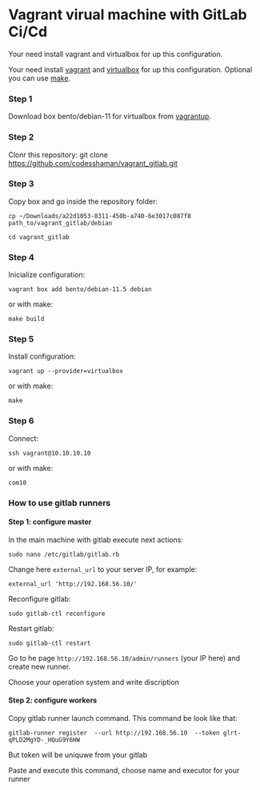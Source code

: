 # Vagrant virual machine with GitLab Ci/Cd

Your need install vagrant and virtualbox for up this configuration.

Your need install [vagrant](https://github.com/hashicorp/vagrant-installers/releases/tag/v2.3.4.dev%2Bmain "vagrant") and  [virtualbox](https://www.virtualbox.org/ "virtualbox") for up this configuration. Optional you can use [make](https://www.gnu.org/software/make/ "make").

### Step 1

Download box bento/debian-11 for virtualbox from [vagrantup](https://app.vagrantup.com/bento/boxes/debian-11.5 "vagrantup").

### Step 2

Clonr this repository: git clone https://github.com/codesshaman/vagrant_gitlab.git

### Step 3

Copy box and go inside the repository folder:

``cp ~/Downloads/a22d1053-8311-450b-a740-6e3017c087f8 path_to/vagrant_gitlab/debian``

``cd vagrant_gitlab``

### Step 4

Inicialize configuration:

``vagrant box add bento/debian-11.5 debian``

or with make:

``make build``

### Step 5

Install configuration:

``vagrant up --provider=virtualbox``

or with make:

``make``

### Step 6

Connect:

``ssh vagrant@10.10.10.10``

or with make:

``com10``


### How to use gitlab runners

#### Step 1: configure master

In the main machine with gitlab execute next actions:

``sudo nano /etc/gitlab/gitlab.rb``

Change here ``external_url`` to your server IP, for example:

``external_url 'http://192.168.56.10/'``

Reconfigure gitlab:

``sudo gitlab-ctl reconfigure``

Restart gitlab:

``sudo gitlab-ctl restart``

Go to he page ``http://192.168.56.10/admin/runners`` (your IP here) and create new runner.

Choose your operation system and write discription

#### Step 2: configure workers

Copy gitlab runner launch command. This command be look like that:

``gitlab-runner register  --url http://192.168.56.10  --token glrt-qPLD2MgYD-_HQuG9Y6HW``

But token will be uniquwe from your gitlab

Paste and execute this command, choose name and executor for your runner
